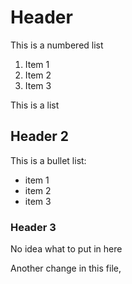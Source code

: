 # Header

This is a numbered list
 1. Item 1
 2. Item 2
 3. Item 3

This is a list

## Header 2

This is a bullet list:
 - item 1
 - item 2
 - item 3

### Header 3

No idea what to put in here


Another change in this file,
